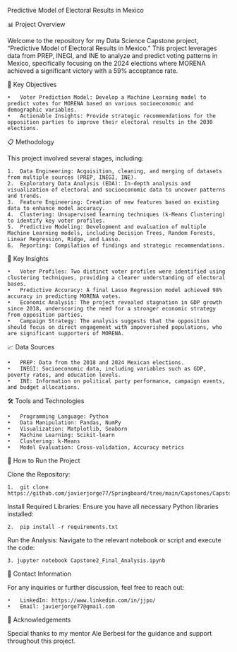 Predictive Model of Electoral Results in Mexico

📊 Project Overview

Welcome to the repository for my Data Science Capstone project, “Predictive Model of Electoral Results in Mexico.” This project leverages data from PREP, INEGI, and INE to analyze and predict voting patterns in Mexico, specifically focusing on the 2024 elections where MORENA achieved a significant victory with a 59% acceptance rate.

🧠 Key Objectives

	•	Voter Prediction Model: Develop a Machine Learning model to predict votes for MORENA based on various socioeconomic and demographic variables.
	•	Actionable Insights: Provide strategic recommendations for the opposition parties to improve their electoral results in the 2030 elections.

📋 Methodology

This project involved several stages, including:

	1.	Data Engineering: Acquisition, cleaning, and merging of datasets from multiple sources (PREP, INEGI, INE).
	2.	Exploratory Data Analysis (EDA): In-depth analysis and visualization of electoral and socioeconomic data to uncover patterns and trends.
	3.	Feature Engineering: Creation of new features based on existing data to enhance model accuracy.
	4.	Clustering: Unsupervised learning techniques (k-Means Clustering) to identify key voter profiles.
	5.	Predictive Modeling: Development and evaluation of multiple Machine Learning models, including Decision Trees, Random Forests, Linear Regression, Ridge, and Lasso.
	6.	Reporting: Compilation of findings and strategic recommendations.

🔑 Key Insights

	•	Voter Profiles: Two distinct voter profiles were identified using clustering techniques, providing a clearer understanding of electoral bases.
	•	Predictive Accuracy: A final Lasso Regression model achieved 98% accuracy in predicting MORENA votes.
	•	Economic Analysis: The project revealed stagnation in GDP growth since 2018, underscoring the need for a stronger economic strategy from opposition parties.
	•	Campaign Strategy: The analysis suggests that the opposition should focus on direct engagement with impoverished populations, who are significant supporters of MORENA.

📈 Data Sources

	•	PREP: Data from the 2018 and 2024 Mexican elections.
	•	INEGI: Socioeconomic data, including variables such as GDP, poverty rates, and education levels.
	•	INE: Information on political party performance, campaign events, and budget allocations.

🛠️ Tools and Technologies

	•	Programming Language: Python
	•	Data Manipulation: Pandas, NumPy
	•	Visualization: Matplotlib, Seaborn
	•	Machine Learning: Scikit-learn
	•	Clustering: k-Means
	•	Model Evaluation: Cross-validation, Accuracy metrics

🚀 How to Run the Project

Clone the Repository: 

	1.	git clone https://github.com/javierjorge77/Springboard/tree/main/Capstones/Capstone2

Install Required Libraries:
  Ensure you have all necessary Python libraries installed:
  
	2.  pip install -r requirements.txt

Run the Analysis:
  Navigate to the relevant notebook or script and execute the code:

	3. jupyter notebook Capstone2_Final_Analysis.ipynb


  📧 Contact Information

For any inquiries or further discussion, feel free to reach out:

	•	LinkedIn: https://www.linkedin.com/in/jjpo/
	•	Email: javierjorge77@gmail.com

📝 Acknowledgements

Special thanks to my mentor Ale Berbesi for the guidance and support throughout this project.
